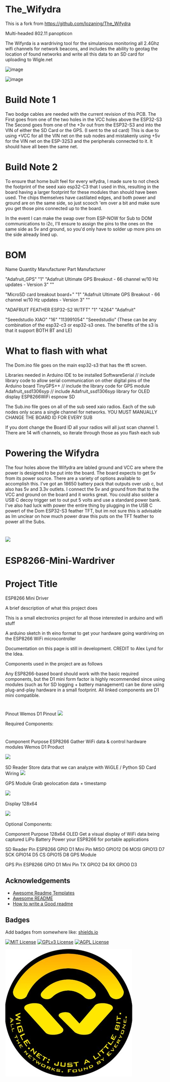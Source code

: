 # The_Wifydra
This is a fork from https://github.com/lozaning/The_Wifydra 

Multi-headed 802.11 panopticon

The Wifyrda is a wardriving tool for the simulanious monitoring all 2.4Ghz wifi channels for network beacons, and includes the ability to geotag the location of found networks and write all this data to an SD card for uploading to Wigle.net

![image](https://github.com/lozaning/The_Wifydra/assets/13127833/40c7db88-5f30-40e3-a340-c568a6b9d1a1)

![image](https://github.com/lozaning/The_Wifydra/assets/13127833/05d1311d-2f22-4797-af1c-c54453f760cb)


# Build Note 1
Two bodge cables are needed with the current revision of this PCB.
The First goes from one of the two holes in the VCC holes above the ESP32-S3
The Second goes from one of the +3v out from the ESP32-S3 and into the VIN of either the SD Card or the GPS. (I sent to the sd card)
This is due to using +VCC for all the VIN net on the sub nodes and mistakenly using +5v for the VIN net on the ESP-32S3 and the peripherals connected to it. It should have all been the same net. 

# Build Note 2
To ensure that home built feel for every wifydra, I made sure to not check the footprint of the seed xaio esp32-C3 that I used in this, resulting in the board having a larger footprint for these modules than should have been used. The chips themselves have castilated edges, and both power and ground are on the same side, so just scooch 'em over a bit and make sure you get those pins connected up to the board. 

In the event I can make the swap over from ESP-NOW for Sub to DOM communications to i2c, I'll ensure to assign the pins to the ones on the same side as 5v and ground, so you'd only have to solder up more pins on the side already lined up.


# BOM
Name	Quantity	Manufacturer Part	Manufacturer

"Adafruit_GPS"	"1"	"Adafruit Ultimate GPS Breakout - 66 channel w/10 Hz updates - Version 3"	""

"MicroSD card breakout board+"	"1"	"Adafruit Ultimate GPS Breakout - 66 channel w/10 Hz updates - Version 3"	""

"ADAFRUIT FEATHER ESP32-S2 W/TFT"	"1"	"4264"	"Adafruit"

"Seeedstudio XIAO"	"16"	"113991054"	"Seeedstudio" (These can be any combination of the esp32-c3 or esp32-s3 ones. The benefits of the s3 is that it support BOTH BT and LE)

# What to flash with what

The Dom.ino file goes on the main esp32-s3 that has the tft screen. 

Libraries needed in Arduino IDE to be installed 
 SoftwareSerial        // include library code to allow serial communication on other digital pins of the Arduino board
 TinyGPS++            // include the library code for GPS module
 Adafruit_ssd1306syp   // include Adafruit_ssd1306syp library for OLED display
 ESP8266WiFi 
 espnow 
 SD 



The Sub.ino file goes on all of the sub seed xaio radios. Each of the sub nodes only scans a single channel for networks. 
YOU MUST MANUALLY CHANGE THE BOARD ID FOR EVERY SUB

If you dont change the Board ID all your radios will all just scan channel 1. There are 14 wifi channels, so iterate through those as you flash each sub

# Powering the Wifydra
The four holes above the Wifydra are labled ground and VCC are where the power is designed to be put into the board.
The board expects to get 5v from its power source. There are a variety of options available to accomplish this. I've got an 18650 battery pack that outputs over usb c, but also has 5v and 3.3v outlets. I connect the 5v and ground from that to the VCC and ground on the board and it works great. You could also solder a USB C decoy trigger set to out put 5 volts and use a standard power bank. I've also had luck with power the entire thing by plugging in the USB C powert of the Dom ESP32-S3 feather TFT, but im not sure this is advisable as Im unclear on how much power draw this puts on the TFT feather to power all the Subs.  




# # 
<img src="https://i.imgur.com/rTWAT7X.jpg">

# ESP8266-Mini-Wardriver


# Project Title
ESP8266 Mini Driver


A brief description of what this project does  

This is a small electronics project for all those interested in arduino and wifi stuff  

A arduino sketch in th eino format to get your hardware going wardriving on the ESP8266 WiFi microcontroller 

Documentation on this page is still in development. CREDIT to Alex Lynd for the Idea. 

Components used in the project are as follows 

Any ESP8266-based board should work with the basic required components, but the D1 mini form factor is highly recommended since using modules (such as for SD logging + battery management) can be done using plug-and-play hardware in a small footprint. All linked components are D1 mini compatible.
# #
Pinout 
Wemos D1 Pinout
<img src=" https://i.imgur.com/oUn3qy3.png">


Required Components:
# #
Component	Purpose
ESP8266	Gather WiFi data & control hardware modules
Wemos D1 Product 

<img src="https://i.imgur.com/EYvZBMK.png">

SD Reader	Store data that we can analyze with WiGLE / Python
SD Card Wiring
<img src="https://imgur.com/a/0XDCpHK">

GPS Module	Grab geolocation data + timestamp

<img src="https://i.imgur.com/6uUIQhl.png">

Display 128x64

<img src="https://i.imgur.com/SYSRmWb.png">

Optional Components:

Component	Purpose
128x64 OLED	Get a visual display of WiFi data being captured
LiPo Battery	Power your ESP8266 for portable applications


SD Reader Pin	ESP8266 GPIO	D1 Mini Pin
MISO	GPIO12	D6
MOSI	GPIO13	D7
SCK	GPIO14	D5
CS	GPIO15	D8
GPS Module

GPS Pin	ESP8266 GPIO	D1 Mini Pin
TX	GPIO2	D4
RX	GPIO0	D3

## Acknowledgements

 - [Awesome Readme Templates](https://awesomeopensource.com/project/elangosundar/awesome-README-templates)
 - [Awesome README](https://github.com/matiassingers/awesome-readme)
 - [How to write a Good readme](https://bulldogjob.com/news/449-how-to-write-a-good-readme-for-your-github-project)


## Badges

Add badges from somewhere like: [shields.io](https://shields.io/)

[![MIT License](https://img.shields.io/badge/License-MIT-green.svg)](https://choosealicense.com/licenses/mit/)
[![GPLv3 License](https://img.shields.io/badge/License-GPL%20v3-yellow.svg)](https://opensource.org/licenses/)
[![AGPL License](https://img.shields.io/badge/license-AGPL-blue.svg)](http://www.gnu.org/licenses/agpl-3.0)

 
 
 <img src="https://github.com/miami6/ESP8266-Mini-Wardriver/blob/main/b_gWKr0k_400x400.jpeg">
